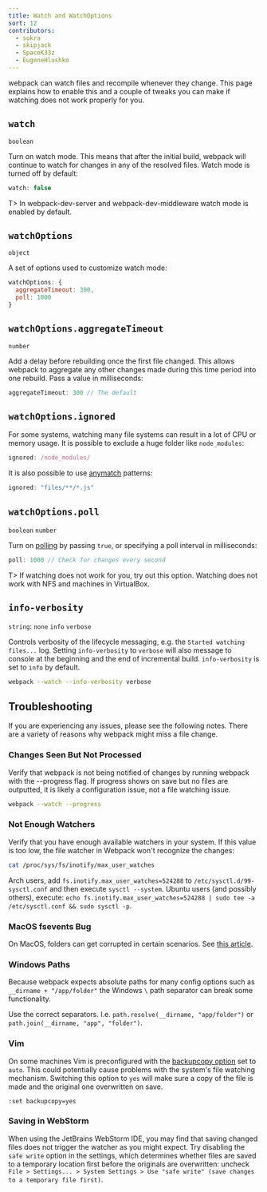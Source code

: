 ```yaml
---
title: Watch and WatchOptions
sort: 12
contributors:
  - sokra
  - skipjack
  - SpaceK33z
  - EugeneHlushko
---
```


webpack can watch files and recompile whenever they change. This page explains how to enable this and a couple of tweaks you can make if watching does not work properly for you.


## `watch`

`boolean`

Turn on watch mode. This means that after the initial build, webpack will continue to watch for changes in any of the resolved files. Watch mode is turned off by default:

```js
watch: false
```

T> In webpack-dev-server and webpack-dev-middleware watch mode is enabled by default.


## `watchOptions`

`object`

A set of options used to customize watch mode:

```js
watchOptions: {
  aggregateTimeout: 300,
  poll: 1000
}
```


## `watchOptions.aggregateTimeout`

`number`

Add a delay before rebuilding once the first file changed. This allows webpack to aggregate any other changes made during this time period into one rebuild. Pass a value in milliseconds:

```js
aggregateTimeout: 300 // The default
```


## `watchOptions.ignored`

For some systems, watching many file systems can result in a lot of CPU or memory usage. It is possible to exclude a huge folder like `node_modules`:

```js
ignored: /node_modules/
```

It is also possible to use [anymatch](https://github.com/micromatch/anymatch) patterns:

```js
ignored: "files/**/*.js"
```


## `watchOptions.poll`

`boolean` `number`

Turn on [polling](https://whatis.techtarget.com/definition/polling) by passing `true`, or specifying a poll interval in milliseconds:

```js
poll: 1000 // Check for changes every second
```

T> If watching does not work for you, try out this option. Watching does not work with NFS and machines in VirtualBox.


## `info-verbosity`

`string`: `none` `info` `verbose`

Controls verbosity of the lifecycle messaging, e.g. the `Started watching files...` log. Setting `info-verbosity` to `verbose` will also message to console at the beginning and the end of incremental build. `info-verbosity` is set to `info` by default.

```bash
webpack --watch --info-verbosity verbose
```


## Troubleshooting

If you are experiencing any issues, please see the following notes. There are a variety of reasons why webpack might miss a file change.

### Changes Seen But Not Processed

Verify that webpack is not being notified of changes by running webpack with the --progress flag. If progress shows on save but no files are outputted, it is likely a configuration issue, not a file watching issue.

```bash
webpack --watch --progress
```

### Not Enough Watchers

Verify that you have enough available watchers in your system. If this value is too low, the file watcher in Webpack won't recognize the changes:

```bash
cat /proc/sys/fs/inotify/max_user_watches
```

Arch users, add `fs.inotify.max_user_watches=524288` to `/etc/sysctl.d/99-sysctl.conf` and then execute `sysctl --system`. Ubuntu users (and possibly others), execute: `echo fs.inotify.max_user_watches=524288 | sudo tee -a /etc/sysctl.conf && sudo sysctl -p`.

### MacOS fsevents Bug

On MacOS, folders can get corrupted in certain scenarios. See [this article](https://github.com/livereload/livereload-site/blob/master/livereload.com/_articles/troubleshooting/os-x-fsevents-bug-may-prevent-monitoring-of-certain-folders.md).

### Windows Paths

Because webpack expects absolute paths for many config options such as `__dirname + "/app/folder"` the Windows `\` path separator can break some functionality.

Use the correct separators. I.e. `path.resolve(__dirname, "app/folder")` or `path.join(__dirname, "app", "folder")`.

### Vim

On some machines Vim is preconfigured with the [backupcopy option](http://vimdoc.sourceforge.net/htmldoc/options.html#'backupcopy') set to `auto`. This could potentially cause problems with the system's file watching mechanism. Switching this option to `yes` will make sure a copy of the file is made and the original one overwritten on save. 

`:set backupcopy=yes`

### Saving in WebStorm

When using the JetBrains WebStorm IDE, you may find that saving changed files does not trigger the watcher as you might expect. Try disabling the `safe write` option in the settings, which determines whether files are saved to a temporary location first before the originals are overwritten: uncheck `File > Settings... > System Settings > Use "safe write" (save changes to a temporary file first)`.
